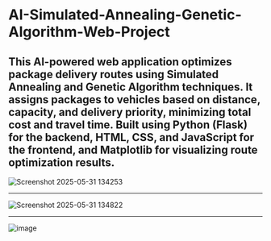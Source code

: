 # AI-Simulated-Annealing-Genetic-Algorithm-Web-Project
This AI-powered web application optimizes package delivery routes using Simulated Annealing and Genetic Algorithm techniques. It assigns packages to vehicles based on distance, capacity, and delivery priority, minimizing total cost and travel time.
Built using Python (Flask) for the backend, HTML, CSS, and JavaScript for the frontend, and Matplotlib for visualizing route optimization results.
-----------------------------------------------------------------------------------------------------------------------------------------------------------------------------------------

![Screenshot 2025-05-31 134253](https://github.com/user-attachments/assets/f09037f5-d3dc-41b8-9a0b-6b71405da055)

-----------------------------------------------------------------------------------------------------------------------------------------------------------------------------------------

![Screenshot 2025-05-31 134822](https://github.com/user-attachments/assets/734d9e61-4144-463f-aeaa-8da05b28b707)

-----------------------------------------------------------------------------------------------------------------------------------------------------------------------------------------

![image](https://github.com/user-attachments/assets/5b319f76-ddf7-41ad-bf56-b365a02d3a38)
